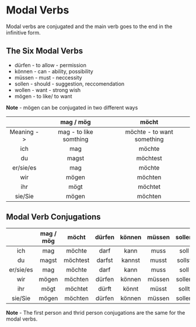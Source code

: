 # Modal Verbs

Modal verbs are conjugated and the main verb goes to the end in the infinitive form.

## The Six Modal Verbs

- dürfen - to allow - permission
- können - can - ability, possibility
- müssen - must - neccessity
- sollen - should - suggestion, reccomendation
- wollen - want - strong wish
- mögen - to like/ to want

**Note** - mögen can be conjugated in two different ways

|            |       mag / mög        |           möcht            |
| :--------: | :--------------------: | :------------------------: |
| Meaning -> | mag - to like somthing | möchte - to want something |
|    ich     |          mag           |           möchte           |
|     du     |         magst          |          möchtest          |
| er/sie/es  |          mag           |           möchte           |
|    wir     |         mögen          |          möchten           |
|    ihr     |          mögt          |          möchtet           |
|  sie/Sie   |         mögen          |          möchten           |

## Modal Verb Conjugations

|           | mag / mög |  möcht   | dürfen | können | müssen | sollen | wollen |
| :-------: | :-------: | :------: | :----: | :----: | :----: | :----: | :----: |
|    ich    |    mag    |  möchte  |  darf  |  kann  |  muss  |  soll  |  will  |
|    du     |   magst   | möchtest | darfst | kannst | musst  | sollst | willst |
| er/sie/es |    mag    |  möchte  |  darf  |  kann  |  muss  |  soll  |  will  |
|    wir    |   mögen   | möchten  | dürfen | können | müssen | sollen | wollen |
|    ihr    |   mögt    | möchtet  | dürft  | könnt  | müsst  | sollt  | wollt  |
|  sie/Sie  |   mögen   | möchten  | dürfen | können | müssen | sollen | wollen |

**Note** - The first person and thrid person conjugations are the same for the modal verbs.
